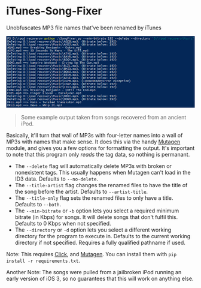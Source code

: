 # iTunes-Song-Fixer
Unobfuscates MP3 file names that've been renamed by iTunes

![Example output](https://raw.githubusercontent.com/naschorr/iTunes-Song-Fixer/master/images/example_output.png)

> Some example output taken from songs recovered from an ancient iPod.


Basically, it'll turn that wall of MP3s with four-letter names into a wall of MP3s with names that make sense. It does this via the handy [Mutagen](https://mutagen.readthedocs.io/en/latest/#) module, and gives you a few options for formatting the output. It's important to note that this program only *reads* the tag data, so nothing is permanant.

 - The `--delete` flag will automatically delete MP3s with broken or nonexistent tags. This usually happens when Mutagen can't load in the ID3 data. Defaults to `--no-delete`.<br />
 - The `--title-artist` flag changes the renamed files to have the title of the song before the artist. Defaults to `--artist-title`. <br />
 - The `--title-only` flag sets the renamed files to only have a title. Defaults to `--both`. <br />
 - The `--min-bitrate` or `-b` option lets you select a required minimum bitrate (in Kbps) for songs. It will delete songs that don't fulfil this. Defaults to 0 Kbps when not specified. <br />
 - The `--directory` or `-d` option lets you select a different working directory for the program to execute in. Defaults to the current working directory if not specified. Requires a fully qualified pathname if used.
  
Note: This requires [Click](http://click.pocoo.org/5/), and [Mutagen](https://mutagen.readthedocs.io/en/latest/#). You can install them with `pip install -r requirements.txt`.

Another Note: The songs were pulled from a jailbroken iPod running an early version of iOS 3, so no guarantees that this will work on anything else.
